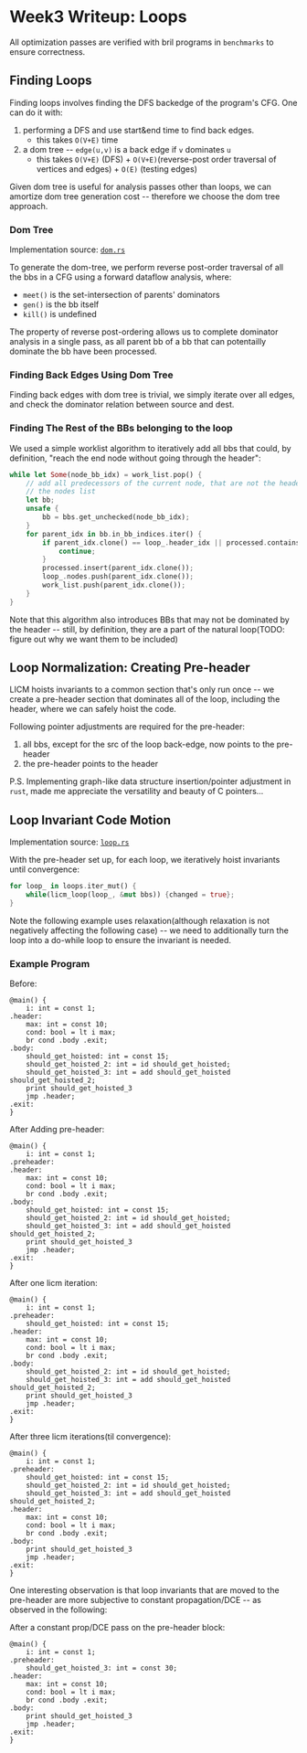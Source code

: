 # Week3 Writeup: Loops

All optimization passes are verified with bril programs in `benchmarks` to ensure correctness.

## Finding Loops

Finding loops involves finding the DFS backedge of the program's CFG. One can do it with:
1. performing a DFS and use start&end time to find back edges.
    - this takes `O(V+E)` time
2. a dom tree -- `edge(u,v)` is a back edge if `v` dominates `u`
    - this takes `O(V+E)` (DFS) + `O(V+E)`(reverse-post order traversal of vertices and edges) +
      `O(E)` (testing edges)

Given dom tree is useful for analysis passes other than loops, we can amortize dom tree generation
cost -- therefore we choose the dom tree approach.

### Dom Tree

Implementation source: [`dom.rs`](../src/dom.rs)

To generate the dom-tree, we perform reverse post-order traversal of all the bbs in a CFG using a forward dataflow analysis, where:
- `meet()` is the set-intersection of parents' dominators
- `gen()` is the bb itself
- `kill()` is undefined

The property of reverse post-ordering allows us to complete dominator analysis in a single pass, as
all parent bb of a bb that can potentailly dominate the bb have been processed.

### Finding Back Edges Using Dom Tree

Finding back edges with dom tree is trivial, we simply iterate over all edges, and check the
dominator relation between source and dest.

### Finding The Rest of the BBs belonging to the loop

We used a simple worklist algorithm to iteratively add all bbs that could, by definition, "reach the
end node without going through the header":

```rust
while let Some(node_bb_idx) = work_list.pop() {
    // add all predecessors of the current node, that are not the header node, to the wl as well as
    // the nodes list
    let bb;
    unsafe {
        bb = bbs.get_unchecked(node_bb_idx);
    }
    for parent_idx in bb.in_bb_indices.iter() {
        if parent_idx.clone() == loop_.header_idx || processed.contains(parent_idx) {
            continue;
        }
        processed.insert(parent_idx.clone());
        loop_.nodes.push(parent_idx.clone());
        work_list.push(parent_idx.clone());
    }
}
```

Note that this algorithm also introduces BBs that may not be dominated by the header -- still, by
definition, they are a part of the natural loop(TODO: figure out why we want them to be included)

## Loop Normalization: Creating Pre-header

LICM hoists invariants to a common section that's only run once -- we create a pre-header section
that dominates all of the loop, including the header, where we can safely hoist the code.

Following pointer adjustments are required for the pre-header:
1. all bbs, except for the src of the loop back-edge, now points to the pre-header
2. the pre-header points to the header

P.S. Implementing graph-like data structure insertion/pointer adjustment in `rust`, made me appreciate 
the versatility and beauty of C pointers...

## Loop Invariant Code Motion

Implementation source: [`loop.rs`](../src/passes/loop.rs)

With the pre-header set up, for each loop, we iteratively hoist invariants until convergence:

```rust
for loop_ in loops.iter_mut() {
    while(licm_loop(loop_, &mut bbs)) {changed = true};
}
```

Note the following example uses relaxation(although relaxation is not negatively affecting the
following case) -- we need to additionally turn the loop into a do-while loop to ensure the
invariant is needed.

### Example Program

Before:
```
@main() {
    i: int = const 1;
.header:
    max: int = const 10;
    cond: bool = lt i max;
    br cond .body .exit;
.body:
    should_get_hoisted: int = const 15;
    should_get_hoisted_2: int = id should_get_hoisted;
    should_get_hoisted_3: int = add should_get_hoisted should_get_hoisted_2;
    print should_get_hoisted_3
    jmp .header;
.exit:
}
```

After Adding pre-header:
```
@main() {
    i: int = const 1;
.preheader:
.header:
    max: int = const 10;
    cond: bool = lt i max;
    br cond .body .exit;
.body:
    should_get_hoisted: int = const 15;
    should_get_hoisted_2: int = id should_get_hoisted;
    should_get_hoisted_3: int = add should_get_hoisted should_get_hoisted_2;
    print should_get_hoisted_3
    jmp .header;
.exit:
}
```

After one licm iteration:
```
@main() {
    i: int = const 1;
.preheader:
    should_get_hoisted: int = const 15;
.header:
    max: int = const 10;
    cond: bool = lt i max;
    br cond .body .exit;
.body:
    should_get_hoisted_2: int = id should_get_hoisted;
    should_get_hoisted_3: int = add should_get_hoisted should_get_hoisted_2;
    print should_get_hoisted_3
    jmp .header;
.exit:
}
```

After three licm iterations(til convergence):
```
@main() {
    i: int = const 1;
.preheader:
    should_get_hoisted: int = const 15;
    should_get_hoisted_2: int = id should_get_hoisted;
    should_get_hoisted_3: int = add should_get_hoisted should_get_hoisted_2;
.header:
    max: int = const 10;
    cond: bool = lt i max;
    br cond .body .exit;
.body:
    print should_get_hoisted_3
    jmp .header;
.exit:
}
```

One interesting observation is that loop invariants that are moved to the pre-header are more
subjective to constant propagation/DCE -- as observed in the following:

After a constant prop/DCE pass on the pre-header block:
```
@main() {
    i: int = const 1;
.preheader:
    should_get_hoisted_3: int = const 30;
.header:
    max: int = const 10;
    cond: bool = lt i max;
    br cond .body .exit;
.body:
    print should_get_hoisted_3
    jmp .header;
.exit:
}
```
